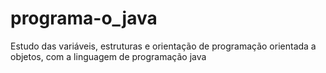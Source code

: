 # programa-o_java
Estudo das variáveis, estruturas e orientação de programação orientada a objetos, com a linguagem de programação java
